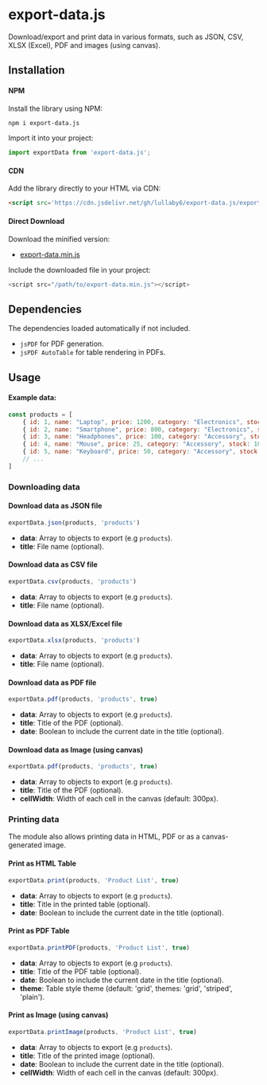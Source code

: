# export-data.js

Download/export and print data in various formats, such as JSON, CSV, XLSX (Excel), PDF and images (using canvas).

## Installation

#### NPM

Install the library using NPM:


```bash
npm i export-data.js
```

Import it into your project:

```js
import exportData from 'export-data.js';
```

#### CDN

Add the library directly to your HTML via CDN:

```html
<script src='https://cdn.jsdelivr.net/gh/lullaby6/export-data.js/export-data.min.js'></script>
```

#### Direct Download

Download the minified version:
- <a href="https://cdn.jsdelivr.net/gh/lullaby6/export-data.js/export-data.min.js" target="_blank">export-data.min.js</a>

Include the downloaded file in your project:

```js
<script src="/path/to/export-data.min.js"></script>
```

## Dependencies

The dependencies loaded automatically if not included.

- ```jsPDF``` for PDF generation.
- ```jsPDF AutoTable``` for table rendering in PDFs.

## Usage

#### Example data:

```js
const products = [
    { id: 1, name: "Laptop", price: 1200, category: "Electronics", stock: 15 },
    { id: 2, name: "Smartphone", price: 800, category: "Electronics", stock: 25 },
    { id: 3, name: "Headphones", price: 100, category: "Accessory", stock: 50 },
    { id: 4, name: "Mouse", price: 25, category: "Accessory", stock: 100 },
    { id: 5, name: "Keyboard", price: 50, category: "Accessory", stock: 80 },
    // ...
]
```

### Downloading data

#### Download data as JSON file

```js
exportData.json(products, 'products')
```

- **data**: Array to objects to export (e.g ```products```).
- **title**: File name (optional).

#### Download data as CSV file

```js
exportData.csv(products, 'products')
```

- **data**: Array to objects to export (e.g ```products```).
- **title**: File name (optional).

#### Download data as XLSX/Excel file

```js
exportData.xlsx(products, 'products')
```

- **data**: Array to objects to export (e.g ```products```).
- **title**: File name (optional).

#### Download data as PDF file

```js
exportData.pdf(products, 'products', true)
```

- **data**: Array to objects to export (e.g ```products```).
- **title**: Title of the PDF (optional).
- **date**: Boolean to include the current date in the title (optional).

#### Download data as Image (using canvas)

```js
exportData.pdf(products, 'products', true)
```

- **data**: Array to objects to export (e.g ```products```).
- **title**: Title of the PDF (optional).
- **cellWidth**: Width of each cell in the canvas (default: 300px).

### Printing data

The module also allows printing data in HTML, PDF or as a canvas-generated image.

#### Print as HTML Table

```js
exportData.print(products, 'Product List', true)
```

- **data**: Array to objects to export (e.g ```products```).
- **title**: Title in the printed table (optional).
- **date**: Boolean to include the current date in the title (optional).

#### Print as PDF Table

```js
exportData.printPDF(products, 'Product List', true)
```

- **data**: Array to objects to export (e.g ```products```).
- **title**: Title of the PDF table (optional).
- **date**: Boolean to include the current date in the title (optional).
- **theme**: Table style theme (default: 'grid', themes: 'grid', 'striped', 'plain').

#### Print as Image (using canvas)

```js
exportData.printImage(products, 'Product List', true)
```

- **data**: Array to objects to export (e.g ```products```).
- **title**: Title of the printed image (optional).
- **date**: Boolean to include the current date in the title (optional).
- **cellWidth**: Width of each cell in the canvas (default: 300px).
